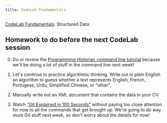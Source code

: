 ```yaml
---
title: CodeLab Fundamentals
---
```


[CodeLab Fundamentals](https://github.com/scholarslab/CodeLab/tree/master/Week03): Structured Data

## Homework to do before the next CodeLab session

0. Do or review the [Programming Historian command line tutorial](https://programminghistorian.org/en/lessons/intro-to-bash) because we'll be doing a lot of stuff in the command line next week!

1. Let's continue to practice algorithmic thinking. Write out in plain English an algorithm to guess whether a text represents English, French, Portugese, Urdu, Simplified Chinese, or "other".

2. Manually write out an XML document that contains the data in your CV.

3. Watch ["Git Explained in 100 Seconds"](https://www.youtube.com/watch?v=hwP7WQkmECE) without paying too close attention for now to all the commands that get brought up. We're going to do way more Git stuff next week, so don't worry about the details for now!
